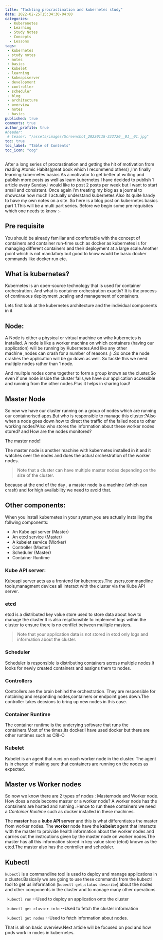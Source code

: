 ```yaml
---
title: "Tackling procrastination and kubernetes study"
date: 2022-02-25T15:34:30-04:00
categories:
  - Kuberenetes
  - Learning
  - Study Notes
  - Concepts
  - Lessons 
tags:
 - kubernetes
 - study notes
 - notes
 - basics
 - kubelet
 - learning
 - kubeapiserver
 - development
 - controller
 - scheduler
 - blog
 - architecture
 - overview
 - notes
 - basics
published: true
comments: true
author_profile: true
#header:
 # teaser: "/assets/images/Screenshot_20220118-232720__01__01.jpg"
toc: true
toc_label: "Table of Contents"
toc_icon: "cog"
---
```


After a long series of procrastination and getting the hit of motivation from reading Atomic Habits(great book which I recommend others) ,I'm finally learning kubernetes basics.As a motivator to get better at writing and publish more posts as well as learn kubernetes.I have decided to publish 1 article every Sunday.I would like to post 2 posts per week but I want to start small and consistent.
Once again I'm treating my blog as a journal to showcase how much I actually understand kubernetes.Also its quite handy to have my own notes on a site. So here is a blog post on kubernetes basics part 1.This will be a multi part series.
Before we begin some pre requisites which one needs to know :-
## Pre requisite

You should be already familiar and comfortable with the concept of containers and container run-time such as docker as kubernetes is for managing different containers and their deployment at a large scale.Another point which is not mandatory but good to know would be basic docker commands like docker run etc.


## What is kubernetes?
Kubernetes is an open-source technology that is used for container orchestration.
And what is container orchestration exactly? It is the process of continuous deployment ,scaling and management of containers.

Lets first look at the kubernetes architecture and the individual components in it.

## Node:

 A Node is either a physical or virtual machine  on wihc kubernetes is installed. A node is like a worker machine on which containers (having our application) will be running by Kubernetes.And like any other machine ,nodes can crash for a number of reasons ;) .So once the node crashes the application will be go down as well. So tackle this we need multiple nodes rather than 1 node.

And mulitple nodes come together to form a group known as the cluster.So even if one node inside the cluster fails,we have our application accessible and running from the other nodes.Plus it helps in sharing load!

## Master Node 

So now we have our cluster running on a group of nodes which are running our containerised apps.But who is responsible to manage this cluster:?Also when a node goes down how to direct the traffic of the failed node  to other working nodes?Also who stores the information about these worker nodes stored? and How are the nodes monitored?

The master node!

The master node is another machine with kubernetes installed in it and it watches over the nodes and does the actusl orchestration of the worker nodes.

> Note that a cluster can have multiple master nodes depending on the size of the cluster.

because at the end of the day , a master node is a machine (which can crash) and for high availability we need to avoid that.


## Other components:

When you install kubernetes in your system,you are actually installing the follwing components:
- An Kube api server  (Master)
- An etcd service     (Master)
- A kubelet service   (Worker) 
- Controller          (Master)
- Scheduler           (Master)
- Container Runtime
### Kube API server: 

Kubeapi server acts as a frontend for kubernetes.The users,commandline tools,managment devices all interact with the cluster via the Kube API server.

### etcd

etcd is a distributed key value store used to store data about how to manage the cluster.It is also resp0onsible to implement logs within the cluster to ensure there is no conflict between mulitple masters.
 
>Note that your application data is not stored in etcd only logs and information about the cluster. 

### Scheduler

Scheduler is responsible is distributing containers across multiple nodes.It looks for newly created containers and assigns them to nodes.


### Controllers

Controllers are the brain behind the orchestration. They are responsible for notcining and responding nodes,containers or endpoint goes down.The controller takes decsions to bring up new nodes in this case.

### Container Runtime

The container runtime is the underying software  that runs the containers.Most of the times,its docker.I have used docker but there are other runtimes such as CRI-O 


### Kubelet 

Kubelet is an agent that runs on each worker node in the cluster. The agent is in charge of making sure that containers are running on the nodes as expected. 


## Master vs Worker nodes


So now we know there are 2 types of nodes : Masternode and Worker node. How does a node become master or a worker node?
A worker node has the containers are hosted and running .Hence to run these containers we need a *Container Runtime* such as docker installed in these machines.

The **master** has a **kube API server** and this is what differentiates the master from worker nodes. 
The **worker** node have the **kubelet** agent that interacts with the master to proivide health information about the worker nodes and carries out the instrcutions given by the master node on worker nodes.The master has  all this information stored in key value store (etcd) known as the etcd.The master also has the controller and scheduler.


## Kubectl 

```kubectl``` is a commandline tool is used to deploy and manage applications in a cluster.Basically we are going to use these commands from the kubectl tool to get us information (```kubectl get,status describe```) about the nodes and other components in the cluster and to manage many other operations.

``` kubectl run``` --Used to deploy an application onto the cluster

``` kubectl get cluster-info``` --Used to fetch the cluster information 

``` kubectl get nodes```  --Used to fetch information about nodes.



That is all on basic overview.Next article will be focused on pod and how pods work in nodes in kubernetes.





